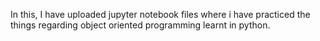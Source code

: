 In this, I have uploaded jupyter notebook files where i have practiced the things regarding object oriented programming learnt in python.

